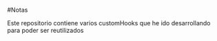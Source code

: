 #Notas

Este repositorio contiene varios customHooks que he ido desarrollando para poder ser reutilizados